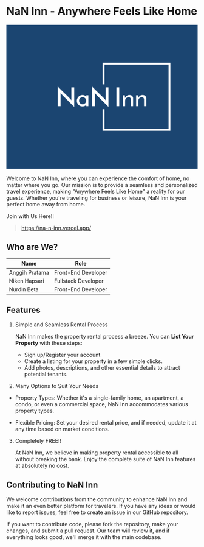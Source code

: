 # NaN Inn - Anywhere Feels Like Home

![NanInnLogo](./public/images/nan-inn.png)

Welcome to NaN Inn, where you can experience the comfort of home, no matter where you go. Our mission is to provide a seamless and personalized travel experience, making "Anywhere Feels Like Home" a reality for our guests. Whether you're traveling for business or leisure, NaN Inn is your perfect home away from home.

Join with Us Here!!

> https://na-n-inn.vercel.app/

## Who are We?

| Name           | Role                |
| -------------- | ------------------- |
| Anggih Pratama | Front-End Developer |
| Niken Hapsari  | Fullstack Developer |
| Nurdin Beta    | Front-End Developer |

## Features

1. Simple and Seamless Rental Process

   NaN Inn makes the property rental process a breeze. You can **List Your Property** with these steps:

   - Sign up/Register your account
   - Create a listing for your property in a few simple clicks.
   - Add photos, descriptions, and other essential details to attract potential tenants.

2. Many Options to Suit Your Needs

- Property Types: Whether it's a single-family home, an apartment, a condo, or even a commercial space, NaN Inn accommodates various property types.

- Flexible Pricing: Set your desired rental price, and if needed, update it at any time based on market conditions.

3. Completely FREE!!

   At NaN Inn, we believe in making property rental accessible to all without breaking the bank. Enjoy the complete suite of NaN Inn features at absolutely no cost.

## Contributing to NaN Inn

We welcome contributions from the community to enhance NaN Inn and make it an even better platform for travelers. If you have any ideas or would like to report issues, feel free to create an issue in our GitHub repository.

If you want to contribute code, please fork the repository, make your changes, and submit a pull request. Our team will review it, and if everything looks good, we'll merge it with the main codebase.
